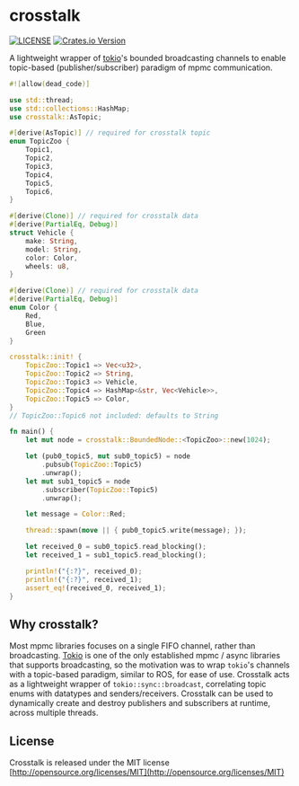 # crosstalk

[![LICENSE](https://img.shields.io/badge/license-MIT-blue.svg)](LICENSE)
[![Crates.io Version](https://img.shields.io/crates/v/crosstalk.svg)](https://crates.io/crates/crosstalk)
<!-- [![Latest Release](https://img.shields.io/github/v/release/arpadav/crosstalk)](https://github.com/arpadav/crosstalk) -->
<!-- [![Coverage Status](https://coveralls.io/repos/github/arpadav/crosstalk/badge.svg?branch=main)](https://coveralls.io/github/arpadav/crosstalk?branch=main) -->

A lightweight wrapper of [tokio](https://crates.io/crates/tokio)'s bounded broadcasting channels to enable topic-based (publisher/subscriber) paradigm of mpmc communication.

```rust
#![allow(dead_code)]

use std::thread;
use std::collections::HashMap;
use crosstalk::AsTopic;

#[derive(AsTopic)] // required for crosstalk topic
enum TopicZoo {
    Topic1,
    Topic2,
    Topic3,
    Topic4,
    Topic5,
    Topic6,
}

#[derive(Clone)] // required for crosstalk data
#[derive(PartialEq, Debug)]
struct Vehicle {
    make: String,
    model: String,
    color: Color,
    wheels: u8,
}

#[derive(Clone)] // required for crosstalk data
#[derive(PartialEq, Debug)]
enum Color {
    Red,
    Blue,
    Green
}

crosstalk::init! {
    TopicZoo::Topic1 => Vec<u32>,
    TopicZoo::Topic2 => String,
    TopicZoo::Topic3 => Vehicle,
    TopicZoo::Topic4 => HashMap<&str, Vec<Vehicle>>,
    TopicZoo::Topic5 => Color,
}
// TopicZoo::Topic6 not included: defaults to String

fn main() {
    let mut node = crosstalk::BoundedNode::<TopicZoo>::new(1024);

    let (pub0_topic5, mut sub0_topic5) = node
        .pubsub(TopicZoo::Topic5)
        .unwrap();
    let mut sub1_topic5 = node
        .subscriber(TopicZoo::Topic5)
        .unwrap();

    let message = Color::Red;

    thread::spawn(move || { pub0_topic5.write(message); });

    let received_0 = sub0_topic5.read_blocking();
    let received_1 = sub1_topic5.read_blocking();

    println!("{:?}", received_0);
    println!("{:?}", received_1);
    assert_eq!(received_0, received_1);
}
```

## Why crosstalk?

Most mpmc libraries focuses on a single FIFO channel, rather than broadcasting. [Tokio](https://crates.io/crates/tokio) is one of the only established mpmc / async libraries that supports broadcasting, so the motivation was to wrap `tokio`'s channels with a topic-based paradigm, similar to ROS, for ease of use. Crosstalk acts as a lightweight wrapper of `tokio::sync::broadcast`, correlating topic enums with datatypes and senders/receivers. Crosstalk can be used to dynamically create and destroy publishers and subscribers at runtime, across multiple threads. 

## License

Crosstalk is released under the MIT license [http://opensource.org/licenses/MIT](http://opensource.org/licenses/MIT)
